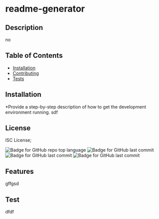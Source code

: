 # readme-generator
  ## Description 
  no


  
  
  
  ## Table of Contents
  * [Installation](#installation)
  * [Contributing](#contributing)
  * [Tests](#tests)
  ## Installation
  *Provide a step-by-step description of how to get the development environment running.
  sdf
  
  ## License
  ISC License;
  
  ![Badge for GitHub repo top language](https://img.shields.io/github/languages/top/abjj1999/readme-generator?style=flat&logo=appveyor) 
  ![Badge for GitHub last commit](https://img.shields.io/github/last-commit/abjj1999/readme-generator?style=flat&logo=appveyor)
  ![Badge for GitHub last commit](https://img.shields.io/bitbucket/issues/abjj1999/readme-generator?style=flat&logo=appveyor)
  ![Badge for GitHub last commit](https://img.shields.io/apm/l/ISCLicense?style=flat&logo=appveyor)
  
  
  ## Features
  gffgsd
  
  ## Test
  dfdf
  